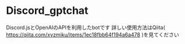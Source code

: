 # Discord_gptchat

Discord.jsとOpenAIのAPIを利用したbotです
詳しい使用方法はQiita( https://qiita.com/xyzmiku/items/1ec18fbb64f194a6a478 )を見てください
